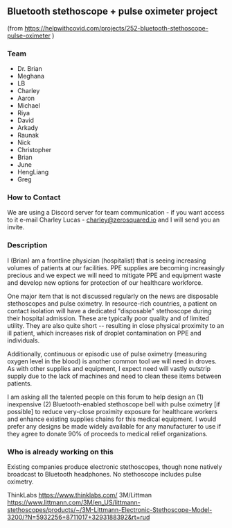 ## Bluetooth stethoscope + pulse oximeter project ##

(from https://helpwithcovid.com/projects/252-bluetooth-stethoscope-pulse-oximeter )

### Team  ###

- Dr. Brian
- Meghana
- LB
- Charley
- Aaron
- Michael
- Riya
- David
- Arkady
- Raunak
- Nick
- Christopher
- Brian
- June
- HengLiang
- Greg

### How to Contact ###
We are using a Discord server for team communication - if you want access to it e-mail Charley Lucas - charley@zerosquared.io and I will send you an invite.

### Description ###

I (Brian) am a frontline physician (hospitalist) that is seeing increasing volumes of patients at our facilities. PPE supplies are becoming increasingly precious and we expect we will need to mitigate PPE and equipment waste and develop new options for protection of our healthcare workforce.

One major item that is not discussed regularly on the news are disposable stethoscopes and pulse oximetry. In resource-rich countries, a patient on contact isolation will have a dedicated "disposable" stethoscope during their hospital admission. These are typically poor quality and of limited utility. They are also quite short -- resulting in close physical proximity to an ill patient, which increases risk of droplet contamination on PPE and individuals.

Additionally, continuous or episodic use of pulse oximetry (measuring oxygen level in the blood) is another common tool we will need in droves. As with other supplies and equipment, I expect need will vastly outstrip supply due to the lack of machines and need to clean these items between patients.

I am asking all the talented people on this forum to help design an (1) inexpensive (2) Bluetooth-enabled stethoscope bell with pulse oximetry [if possible] to reduce very-close proximity exposure for healthcare workers and enhance existing supplies chains for this medical equipment. I would prefer any designs be made widely available for any manufacturer to use if they agree to donate 90% of proceeds to medical relief organizations.

### Who is already working on this ###

Existing companies produce electronic stethoscopes, though none natively broadcast to Bluetooth headphones. No stethoscope includes pulse oximetry.

ThinkLabs https://www.thinklabs.com/
3M/Littman https://www.littmann.com/3M/en_US/littmann-stethoscopes/products/~/3M-Littmann-Electronic-Stethoscope-Model-3200/?N=5932256+8711017+3293188392&rt=rud

